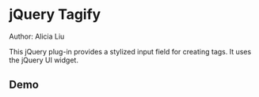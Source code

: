jQuery Tagify
=============
Author: Alicia Liu

This jQuery plug-in provides a stylized input field for creating tags. It uses the jQuery UI widget.

Demo
---